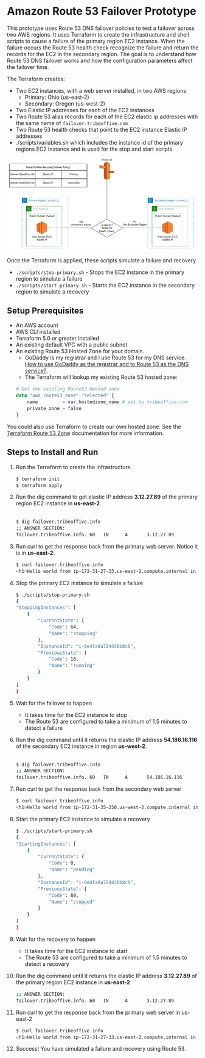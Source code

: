 # Amazon Route 53 Failover Prototype

This prototype uses Route 53 DNS failover policies to test a failover across two AWS regions. It uses Terraform to create the infrastructure and shell scripts to cause a failure of the primary region EC2 instance.  When the failure occurs the Route 53 health check recognize the failure and return the records for the EC2 in the secondary region. The goal is to understand how Route 53 DNS failover works and how the configuration parameters affect the failover time.


The Terraform creates:
- Two EC2 instances, with a web server installed, in two AWS regions
    - Primary: Ohio (us-east-2) 
    - Secondary: Oregon (us-west-2)
- Two Elastic IP addresses for each of the EC2 instances
- Two Route 53 alias records for each of the EC2 elastic ip addresses with the same name of ```failover.tribeoffive.com```
- Two Route 53 health checks that point to the EC2 instance Elastic IP addresses
- ./scripts/variables.sh which includes the instance id of the primary regions EC2 instance and is used for the stop and start scripts


![Alt text](docs/images/terraform-architecture.png)

Once the Terraform is applied, these scripts simulate a failure and recovery
- ```./scripts/stop-primary.sh``` - Stops the EC2 instance in the primary region to simulate a failure
- ```./scripts/start-primary.sh``` - Starts the EC2 instance in the secondary region to simulate a recovery


## Setup Prerequisites

- An AWS account 
- AWS CLI installed
- Terraform 5.0 or greater installed
- An existing default VPC with a public subnet 
- An existing Route 53 Hosted Zone for your domain. 
    - GoDaddy is my registrar and I use Route 53 for my DNS service.   [How to use GoDaddy as the registrar and to Route 53 as the DNS service?](docs/GoDaddyToRoute53.md). 
    - The Terraform will lookup my existing Route 53 hosted zone:
    ``` terraform
    # Get the existing Route53 Hosted zone
    data "aws_route53_zone" "selected" {
        name         = var.hostedzone_name # set to tribeoffive.com
        private_zone = false
    }
    ```
You could also use Terraform to create our own hosted zone.  See the [Terraform Route 53 Zone](https://registry.terraform.io/providers/hashicorp/aws/latest/docs/resources/route53_zone) documentation for more information.

## Steps to Install and Run

1. Run the Terraform to create the infrastructure.
    ``` bash
    $ terraform init
    $ terraform apply
    ```
2. Run the dig command to get elastic IP address **3.12.27.89** of the primary region EC2 instance in **us-east-2**.
    ``` bash

    $ dig failover.tribeoffive.info
    ;; ANSWER SECTION:
    failover.tribeoffive.info. 60   IN      A       3.12.27.89
    ```

3. Run curl to get the response back from the primary web server. Notice it is in **us-east-2**.
    ``` bash
    $ curl failover.tribeoffive.info
    <h1>Hello world from ip-172-31-27-33.us-east-2.compute.internal in AZ us-east-2b </h1>
    ```

4. Stop the primary EC2 instance to simulate a failure
    ``` bash
    $ ./scripts/stop-primary.sh
    {
    "StoppingInstances": [
        {
            "CurrentState": {
                "Code": 64,
                "Name": "stopping"
            },
            "InstanceId": "i-0e4fa9a724430b8c6",
            "PreviousState": {
                "Code": 16,
                "Name": "running"
            }
        }
    ]
    }
    ```

5. Wait for the failover to happen  
    - It takes time for the EC2 instance to stop
    - The Route 53 are configured to take a minimum of 1.5 minutes to detect a failure 

6. Run the dig command until it returns the elastic IP address **54.186.16.116** of the secondary EC2 instance in region **us-west-2**.
     ``` bash

    $ dig failover.tribeoffive.info
    ;; ANSWER SECTION:
    failover.tribeoffive.info. 60   IN      A       54.186.16.116
    ```

7. Run curl to get the response back from the secondary web server
    ``` bash
    $ curl failover.tribeoffive.info
    <h1>Hello world from ip-172-31-35-250.us-west-2.compute.internal in AZ us-west-2a </h1>
    ```

8. Start the primary EC2 instance to simulate a recovery
    ``` bash
    $ ./scripts/start-primary.sh
    {
    "StartingInstances": [
        {
            "CurrentState": {
                "Code": 0,
                "Name": "pending"
            },
            "InstanceId": "i-0e4fa9a724430b8c6",
            "PreviousState": {
                "Code": 80,
                "Name": "stopped"
            }
        }
    ]
    }
    ```
9. Wait for the recovery to happen  
    - It takes time for the EC2 instance to start
    - The Route 53 are configured to take a minimum of 1.5 minutes to detect a recovery
10. Run the dig command until it returns the elastic IP address **3.12.27.89** of the primary region EC2 instance in **us-east-2**
     ``` bash
    ;; ANSWER SECTION:
    failover.tribeoffive.info. 60   IN      A       3.12.27.89
    ```
11. Run curl to get the response back from the primary web server in us-east-2
    ``` bash
    $ curl failover.tribeoffive.info
    <h1>Hello world from ip-172-31-27-33.us-east-2.compute.internal in AZ us-east-2b </h1>
    ```
12. Success!  You have simulated a failure and recovery using Route 53.
